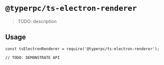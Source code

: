 # `@typerpc/ts-electron-renderer`

> TODO: description

## Usage

```
const tsElectronRenderer = require('@typerpc/ts-electron-renderer');

// TODO: DEMONSTRATE API
```
